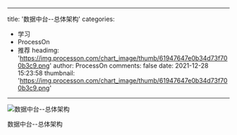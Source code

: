 
---
title: '数据中台--总体架构'
categories: 
 - 学习
 - ProcessOn
 - 推荐
headimg: 'https://img.processon.com/chart_image/thumb/61947647e0b34d73f700b3c9.png'
author: ProcessOn
comments: false
date: 2021-12-28 15:23:58
thumbnail: 'https://img.processon.com/chart_image/thumb/61947647e0b34d73f700b3c9.png'
---

<div>   
<img class="thumb" alt="数据中台--总体架构" src="https://img.processon.com/chart_image/thumb/61947647e0b34d73f700b3c9.png" referrerpolicy="no-referrer">
<p>数据中台--总体架构</p>  
</div>
            